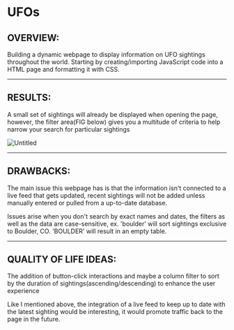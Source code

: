 # UFOs
## OVERVIEW:

Building a dynamic webpage to display information on UFO sightings throughout the world. Starting by creating/importing JavaScript code into a HTML page and formatting it with CSS.

---

## RESULTS:

A small set of sightings will already be displayed when opening the page, however, the filter area(FIG below) gives you a multitude of criteria to help narrow your search for particular sightings

![Untitled](https://user-images.githubusercontent.com/105184244/188117315-da93e136-d023-492e-8e92-5d8e0089dc08.png)

---

## DRAWBACKS:

The main issue this webpage has is that the information isn't connected to a live feed that gets updated, recent sightings will not be added unless manually entered or pulled from a up-to-date database.

Issues arise when you don't search by exact names and dates, the filters as well as the data are case-sensitive, ex. 'boulder' will sort sightings exclusive to Boulder, CO. 'BOULDER' will result in an empty table.

---

## QUALITY OF LIFE IDEAS:

The addition of button-click interactions and maybe a column filter to sort by the duration of sightings(ascending/descending) to enhance the user experience

Like I mentioned above, the integration of a live feed to keep up to date with the latest sighting would be interesting, it would promote traffic back to the page in the future.

